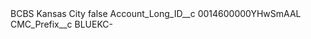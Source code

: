 <?xml version="1.0" encoding="UTF-8"?>
<CustomMetadata xmlns="http://soap.sforce.com/2006/04/metadata" xmlns:xsi="http://www.w3.org/2001/XMLSchema-instance" xmlns:xsd="http://www.w3.org/2001/XMLSchema">
    <label>BCBS Kansas City</label>
    <protected>false</protected>
    <values>
        <field>Account_Long_ID__c</field>
        <value xsi:type="xsd:string">0014600000YHwSmAAL</value>
    </values>
    <values>
        <field>CMC_Prefix__c</field>
        <value xsi:type="xsd:string">BLUEKC-</value>
    </values>
</CustomMetadata>
